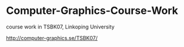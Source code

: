 # Computer-Graphics-Course-Work
course work in TSBK07, Linkoping University

http://computer-graphics.se/TSBK07/
